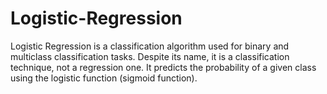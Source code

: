 # Logistic-Regression
Logistic Regression is a classification algorithm used for binary and multiclass classification tasks. Despite its name, it is a classification technique, not a regression one. It predicts the probability of a given class using the logistic function (sigmoid function).
